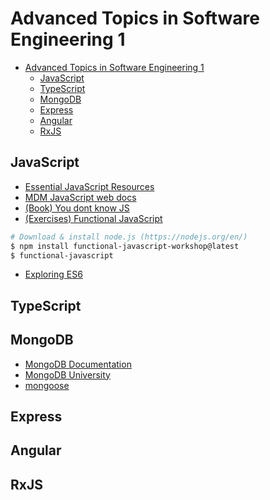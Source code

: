 # Advanced Topics in Software Engineering 1

<!-- TOC depthFrom:1 depthTo:6 withLinks:1 updateOnSave:0 orderedList:0 -->

- [Advanced Topics in Software Engineering 1](#advanced-topics-in-software-engineering-1)
	- [JavaScript](#javascript)
	- [TypeScript](#typescript)
	- [MongoDB](#mongodb)
	- [Express](#express)
	- [Angular](#angular)
	- [RxJS](#rxjs)

<!-- /TOC -->

## JavaScript

* [Essential JavaScript Resources ][essentialJS]
* [MDM JavaScript web docs][mdm-js]
* [(Book) You dont know JS][you-dont-know-js]
* [(Exercises) Functional JavaScript][functional-js]

```bash
# Download & install node.js (https://nodejs.org/en/)
$ npm install functional-javascript-workshop@latest
$ functional-javascript
```

* [Exploring ES6][es6]


## TypeScript


## MongoDB

* [MongoDB Documentation][mongodb-docs]
* [MongoDB University][mongodb-University]
* [mongoose][mongoose]

## Express


## Angular


## RxJS



[es6]: http://exploringjs.com/es6/
[essentialJS]: https://gist.github.com/ericelliott/d576f72441fc1b27dace/0cee592f8f8b7eae39c4b3851ae92b00463b67b9
[functional-js]: https://github.com/timoxley/functional-javascript-workshop
[mdm-js]: https://developer.mozilla.org/es/docs/Web/JavaScript
[mongodb-docs]: https://docs.mongodb.com/
[mongodb-University]: https://university.mongodb.com/
[mongoose]: https://mongoosejs.com/
[you-dont-know-js]: https://github.com/getify/You-Dont-Know-JS
